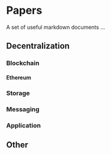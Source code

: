 # Papers

A set of useful markdown documents ...

## Decentralization

### Blockchain

#### Ethereum

### Storage


### Messaging


### Application

## Other

